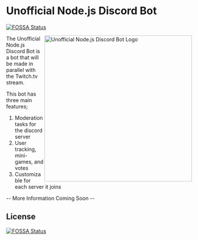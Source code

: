 # Unofficial Node.js Discord Bot
[![FOSSA Status](https://app.fossa.io/api/projects/git%2Bgithub.com%2Fmcaustin1%2FUnofficial-Node.js-Discord-Bot.svg?type=shield)](https://app.fossa.io/projects/git%2Bgithub.com%2Fmcaustin1%2FUnofficial-Node.js-Discord-Bot?ref=badge_shield)



<img src="https://i.imgur.com/QpIzAFm.png"
 width="400" height="396" alt="Unofficial Node.js Discord Bot Logo" title="Logo" align="right" />

The Unofficial Node.js Discord Bot is a bot that will be made in parallel with the Twitch.tv stream.

This bot has three main features;

1. Moderation tasks for the discord server
2. User tracking, mini-games, and votes
3. Customizable for each server it joins

-- More Information Coming Soon --


## License
[![FOSSA Status](https://app.fossa.io/api/projects/git%2Bgithub.com%2Fmcaustin1%2FUnofficial-Node.js-Discord-Bot.svg?type=large)](https://app.fossa.io/projects/git%2Bgithub.com%2Fmcaustin1%2FUnofficial-Node.js-Discord-Bot?ref=badge_large)